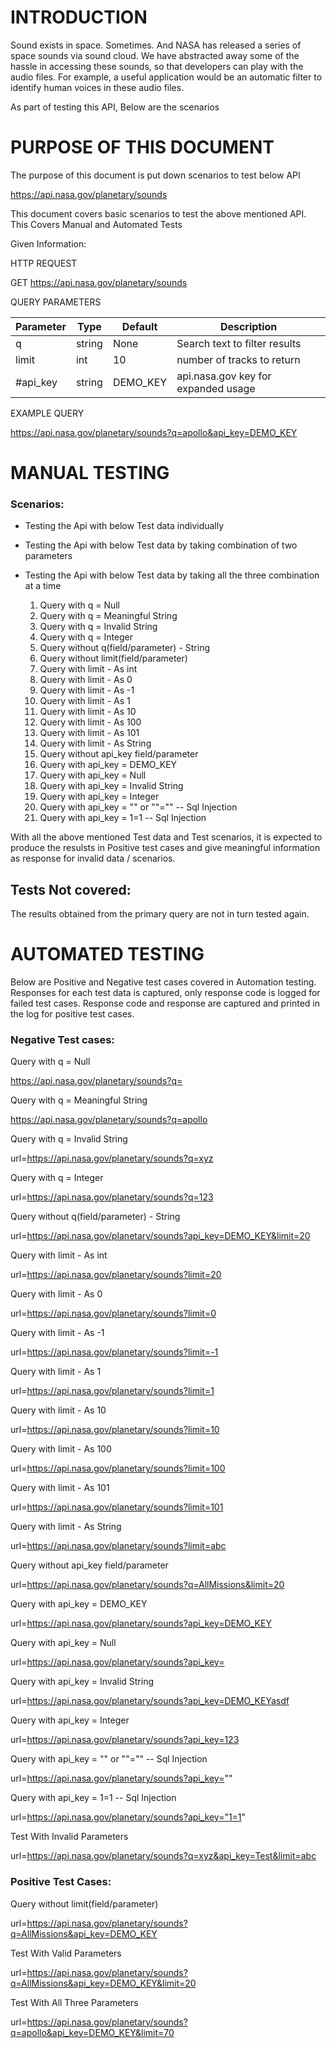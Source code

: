 #	INTRODUCTION
Sound exists in space. Sometimes. And NASA has released a series of space sounds via sound cloud. We have abstracted away some of the hassle in accessing these sounds, so that developers can play with the audio files. For example, a useful application would be an automatic filter to identify human voices in these audio files.

As part of testing this API, Below are the scenarios

# PURPOSE OF THIS DOCUMENT
The purpose of this document is put down scenarios to test below API

https://api.nasa.gov/planetary/sounds

This document covers basic scenarios to test the above mentioned API. This Covers Manual and Automated Tests

Given Information:

HTTP REQUEST

GET https://api.nasa.gov/planetary/sounds

QUERY PARAMETERS

Parameter |	Type | Default | Description
--------- | ---- | ------- | ------------
q | string | None | Search text to filter results
limit | int | 10 | number of tracks to return
#api_key | string | DEMO_KEY | api.nasa.gov key for expanded usage

EXAMPLE 	QUERY


https://api.nasa.gov/planetary/sounds?q=apollo&api_key=DEMO_KEY

#	MANUAL TESTING

### Scenarios:

* Testing the Api with below Test data individually
* Testing the Api with below Test data by taking combination of two parameters
* Testing the Api with below Test data by taking all the three combination at a time

  1. Query with q = Null
  2. Query with q = Meaningful String
  3. Query with q = Invalid String
  4. Query with q = Integer
  5. Query without q(field/parameter) - String
  6. Query without limit(field/parameter)
  7. Query with limit - As int
  8. Query with limit - As 0
  9. Query with limit - As -1
  10. Query with limit - As 1
  11. Query with limit - As 10
  12. Query with limit - As 100
  13. Query with limit - As 101
  14. Query with limit - As String
  15. Query without api_key field/parameter
  16. Query with api_key = DEMO_KEY
  17. Query with api_key = Null
  18. Query with api_key = Invalid String
  19. Query with api_key = Integer
  20. Query with api_key = "" or ""="" -- Sql Injection
  21. Query with api_key = 1=1 -- Sql Injection
  
 With all the above mentioned Test data and Test scenarios, it is expected to produce the resulsts in Positive test cases and give meaningful information as response for invalid data / scenarios.

## Tests Not covered:

The results obtained from the primary query are not in turn tested again.

#	AUTOMATED TESTING

Below are Positive and Negative test cases covered in Automation testing. Responses for each test data is captured, only response code is logged for failed test cases. Response code and response are captured and printed in the log for positive test cases.

###  Negative Test cases:

Query with q = Null

https://api.nasa.gov/planetary/sounds?q=

Query with q = Meaningful String

https://api.nasa.gov/planetary/sounds?q=apollo

Query with q = Invalid String

url=https://api.nasa.gov/planetary/sounds?q=xyz

Query with q = Integer

url=https://api.nasa.gov/planetary/sounds?q=123

Query without q(field/parameter) - String

url=https://api.nasa.gov/planetary/sounds?api_key=DEMO_KEY&limit=20

Query with limit - As int

url=https://api.nasa.gov/planetary/sounds?limit=20

Query with limit - As 0

url=https://api.nasa.gov/planetary/sounds?limit=0

Query with limit - As -1

url=https://api.nasa.gov/planetary/sounds?limit=-1

Query with limit - As 1

url=https://api.nasa.gov/planetary/sounds?limit=1

Query with limit - As 10

url=https://api.nasa.gov/planetary/sounds?limit=10

Query with limit - As 100

url=https://api.nasa.gov/planetary/sounds?limit=100

Query with limit - As 101

url=https://api.nasa.gov/planetary/sounds?limit=101

Query with limit - As String

url=https://api.nasa.gov/planetary/sounds?limit=abc

Query without api_key field/parameter

url=https://api.nasa.gov/planetary/sounds?q=AllMissions&limit=20

Query with api_key = DEMO_KEY

url=https://api.nasa.gov/planetary/sounds?api_key=DEMO_KEY

Query with api_key = Null

url=https://api.nasa.gov/planetary/sounds?api_key=

Query with api_key = Invalid String

url=https://api.nasa.gov/planetary/sounds?api_key=DEMO_KEYasdf

Query with api_key = Integer

url=https://api.nasa.gov/planetary/sounds?api_key=123

Query with api_key = "" or ""="" -- Sql Injection

url=https://api.nasa.gov/planetary/sounds?api_key=""

Query with api_key = 1=1 -- Sql Injection

url=https://api.nasa.gov/planetary/sounds?api_key="1=1"

Test With Invalid Parameters

url=https://api.nasa.gov/planetary/sounds?q=xyz&api_key=Test&limit=abc

### Positive Test Cases:

Query without limit(field/parameter)

url=https://api.nasa.gov/planetary/sounds?q=AllMissions&api_key=DEMO_KEY

Test With Valid Parameters

url=https://api.nasa.gov/planetary/sounds?q=AllMissions&api_key=DEMO_KEY&limit=20

Test With All Three Parameters

url=https://api.nasa.gov/planetary/sounds?q=apollo&api_key=DEMO_KEY&limit=70 
